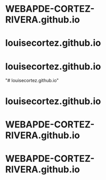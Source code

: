# WEBAPDE-CORTEZ-RIVERA.github.io
# louisecortez.github.io
# louisecortez.github.io
"# louisecortez.github.io" 
# louisecortez.github.io
# WEBAPDE-CORTEZ-RIVERA.github.io
# WEBAPDE-CORTEZ-RIVERA.github.io
